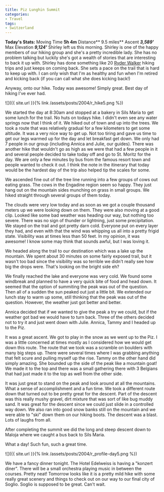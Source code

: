 ```yaml
---
title: Piz Lunghin Summit
categories:
- Travel
tags:
- Switzerland
---
```


**Today's Stats:** Moving Time **5h 4m** Distance** 9.5 miles** Ascent _**3,589'**_ Max Elevation _**9,124'**_
Shirley left us this morning. Shirley is one of the happy members of our hiking group and she's a pretty incredible lady. She has no problem talking but luckily she's got a wealth of stories that are interesting to back it up with. Shirley has done something like 20 [Ryder Walker](http://www.ryderwalker.com/) hiking trips and just keeps on coming back. She sets a pace on the trail that is hard to keep up with. I can only wish that I'm as healthy and fun when I'm retired and kicking back (if you can call what she does kicking back!)

Anyway, onto our hike. Today was awesome! Simply great. Best day of hiking I've ever had.

![]({{ site.url }}{% link /assets/posts/2004/r_hike5.png %})

We started the day at 8:30am and stopped at a bakery in Sils Maria to get some lunch for the trail. No huts on todays hike. I didn't even see any water springs now that I think of it. We hiked out of town and up into the trees. We took a route that was relatively gradual for a few kilometers to get some altitude. It was a very nice way to get up. Not too tiring and gave us time to get our legs warmed up for the day and let breakfast get down. We only had 7 people in our group (including Annica and Julie, our guides). There was another hike that wouldn't go as high as we were that had a few people in it and several people decided to take today off and go to St. Moritz for the day. We are only a few minutes by bus from the famous resort town and people wanted to check it out. I think the note in the itinerary that today would be the hardest day of the trip also helped tip the scales for some.

We ascended fine out of the tree line running into a few groups of cows out eating grass. The cows in the Engadine region seem so happy. They just hang out on the mountain sides munching on grass in small groups. We hiked straight through several groups of them today.

The clouds were very low today and as soon as we got a couple thousand meters up we were looking down on them. They were also moving at a good clip. Looked like some bad weather was heading our way, but nothing too severe. There was no sign of thunder or lightning, just some precipitation. We stayed on the trail and got pretty darn cold. Everyone put on every layer they had, and even with that the wind was whipping us all into a pretty frigid state. Visibility was at times less than 50 feet. In my opinion, it was awesome! I know some may think that sounds awful, but I was loving it.

We headed along the trail to our destination which was a lake up the mountain. We spent about 30 minutes on some fairly exposed trail, but it wasn't too bad since the visibility was so terrible we didn't really see how big the drops were. That's looking on the bright side eh?

We finally reached the lake and everyone was very cold. We found some windbreak and planned to have a very quick bite of food and head down. It seemed that the option of summiting the peak was out of the question. Then all of a sudden the sun peaked out just a little bit. We extended our lunch stay to warm up some, still thinking that the peak was out of the question. However, the weather just got better and better.

Annica decided that if we wanted to give the peak a try we could, but if the weather got bad we would have to turn back. Three of the others decided not to try it and just went down with Julie. Annica, Tammy and I headed up to the Piz.

It was a great ascent. We got to play in the snow as we went up to the Piz. I was a little concerned at times mostly as I considered how we would get down this route. The route that we took was a scramble on boulders with many big steps up. There were several times where I was grabbing anything that felt scure and pulling myself up the rise. Tammy on the other hand did simply amazing. She bounded up the side of the peak like a mountain goat! We made it to the top and there was a small gathering there with 3 Belgians that had just made it to the top as well from the other side.

It was just great to stand on the peak and look around at all the mountains. What a sense of accomplishment and a fun time. We took a different route down that turned out to be pretty great for the descent. Part of the descent was this really mushy gravel, dirt mixture that was sort of like bug muddy sand. It was great for the descent since we could just slide in a controlled way down. We also ran into good snow banks still on the mountain and we were able to "ski" down them on our hiking boots. The descent was a blast. Lots of laughs from all.

After completing the summit we did the long and steep descent down to Maloja where we caught a bus back to Sils Maria.

What a day! Such fun, such a great time.

![]({{ site.url }}{% link /assets/posts/2004/r_profile-day5.png %})

We have a fancy dinner tonight. The Hotel Edelweiss is having a "konzert diner". There will be a small orchestra playing music in between the courses. Pretty neat! Tomorrow looks like it is a pretty mild hike with some really great scenery and things to check out on our way to our final city of Soglio. Soglio is supposed to be great. Can't wait.
